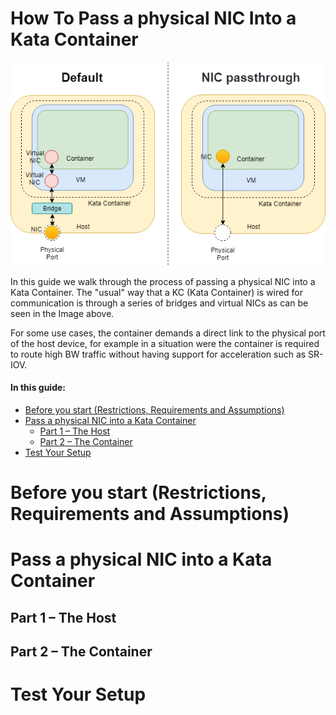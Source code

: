 # How To Pass a physical NIC Into a Kata Container
![](https://github.com/Yuval-Ai/documentation/blob/doc-create-NIC-passthrough-and-Kata/use-cases/images/NIC%20passthrough%20Diagram.png)


In this guide we walk through the process of passing a physical NIC into a Kata Container. The "usual" way that a KC (Kata Container) is wired for communication is through a series of bridges and virtual NICs as can be seen in the Image above. 

For some use cases, the container demands a direct link to the physical port of the host device, for example in a situation were the container is required to route high BW traffic without having support for acceleration such as SR-IOV.

#### In this guide:

* [Before you start (Restrictions, Requirements and Assumptions)](#Before-you-start-(Restrictions,-Requements-and-Assumptions))
* [Pass a physical NIC into a Kata Container](#Pass-a-physical-NIC-into-a-Kata-Container)
  * [Part 1 – The Host](#Part-1-–-The-Host)
  * [Part 2 – The Container](#Part-2-–-The-Container)
* [Test Your Setup](#Test-Your-Setup)



# Before you start (Restrictions, Requirements and Assumptions)



# Pass a physical NIC into a Kata Container

## Part 1 – The Host



## Part 2 – The Container  



# Test Your Setup